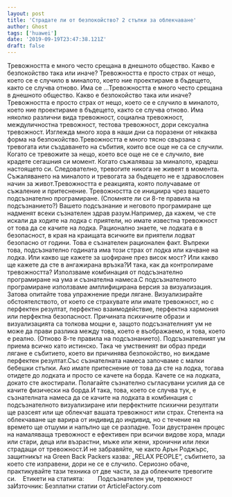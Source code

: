 ```yaml
---
layout: post
title: 'Страдате ли от безпокойство? 2 стъпки за облекчаване'
author: Ghost
tags: ['huawei']
date: '2019-09-19T23:47:38.121Z'
draft: false
---
```


Тревожността е много често срещана в днешното общество. Какво е безпокойство така или иначе? Тревожността е просто страх от нещо, което се е случило в миналото, което ние проектираме в бъдещето, както се случва отново. Има се ...Тревожността е много често срещана в днешното общество. Какво е безпокойство така или иначе? Тревожността е просто страх от нещо, което се е случило в миналото, което ние проектираме в бъдещето, както се случва отново. Има няколко различни вида тревожност, социална тревожност, междуличностна тревожност, тестова тревожност, дори сексуална тревожност. Изглежда много хора в наши дни са поразени от някаква форма на безпокойство.Тревожността е много тясно свързана с тревогата или създаването на събития, които все още не са се случили. Когато се тревожите за нещо, което все още не се е случило, вие крадете сегашния си момент. Когато съжаляваш за миналото, крадеш настоящето си. Следователно, тревогите никога не живеят в момента. Съжаляването на миналото и тревогата за бъдещето не е здравословен начин за живот.Тревожността е реакцията, която получаваме от съжаление и притеснение. Тревожността се инициира чрез вашето подсъзнателно програмиране. (Спомняте ли си 8-те правила на подсъзнанието?) Вашето подсъзнание и неговото програмиране ще надменят всеки съзнателен здрав разум.Например, да кажем, че сте искали да ходите на лодка с приятели, но имате известна тревожност от това да се качите на лодка. Рационално знаете, че лодката е в безопасност, в края на краищата всичките ви приятели лодват безопасно от години. Това е съзнателен рационален факт. Въпреки това, подсъзнателно годината има този страх от лодка или качване на лодка. Или какво ще кажете за шофиране през висок мост? Или какво ще кажете да сте в ангажирана връзка?И така, как да контролираме тревожността? Използваме комбинация от подсъзнателно програмиране на ума и съзнателна намеса.С подсъзнателното програмиране използваме амплифицирана версия за визуализация. Затова опитайте това упражнение преди лягане. Визуализирайте обстоятелството, от което се страхувате или имате тревожност, но с перфектен резултат, перфектно взаимодействие, перфектна хармония или перфектна безопасност. Причината психичните образи и визуализацията са толкова мощни е, защото подсъзнателният ум не може да прави разлика между това, което е въображаемо, и това, което е реално. (Отново 8-те правила на подсъзнанието). Подсъзнателният ум приема всичко като истинско. Така че умственият ви образ преди лягане е събитието, което ви причинява безпокойство, но виждаме перфектен резултат.Със съзнателната намеса започваме с малки бебешки стъпки. Ако имате притеснение от това да сте на лодка, тогава отидете до лодката и просто се качете на борда. Качете се на лодката, докато сте акостирали. Полагайте съзнателно съгласувани усилия да се качите физически на борда.И така, това, което се случва тук, е съзнателната намеса да се качите на лодката в комбинация с подсъзнателното визуализиране или перфектните психични резултати ще разсеят или ще облекчат вашата тревожност или страх. Степента на облекчаване ще варира от индивид до индивид, но с течение на времето ще отшуми и напълно ще се разпадне. Този двустранен процес на намаляваща тревожност е ефективен при всички видове хора, млади или стари, деца или възрастни, мъже или жени, хронични или леки страдащи от тревожност.И не забравяйте, че както Арън Роджърс, защитникът на Green Back Packers казва: „RELAX PEOPLE“, събитието, за което сте изправени, дори не се е случило. Сериозно обаче, практикувайте тази техника от две части, за да облекчите тревогите си.    Етикети на статията:        Подсъзнателен ум, тревожност заИзточник: Безплатни статии от ArticleFactory.com

